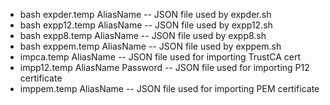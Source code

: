 * bash expder.temp AliasName -- JSON file used by expder.sh
* bash expp12.temp AliasName -- JSON file used by expp12.sh
* bash expp8.temp AliasName -- JSON file used by expp8.sh
* bash exppem.temp AliasName -- JSON file used by exppem.sh
* impca.temp AliasName -- JSON file used for importing TrustCA cert
* impp12.temp AliasName Password -- JSON file used for importing P12 certificate
* imppem.temp AliasName -- JSON file used for importing PEM certificate
